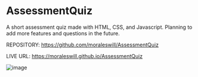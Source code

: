 #  AssessmentQuiz
A short assessment quiz made with HTML, CSS, and Javascript.
Planning to add more features and questions in the future.

REPOSITORY:
https://github.com/moraleswill/AssessmentQuiz

LIVE URL:
https://moraleswill.github.io/AssessmentQuiz



![image](https://user-images.githubusercontent.com/105268966/177883808-b2d81b54-800a-4544-9927-3167a8b17004.png)

